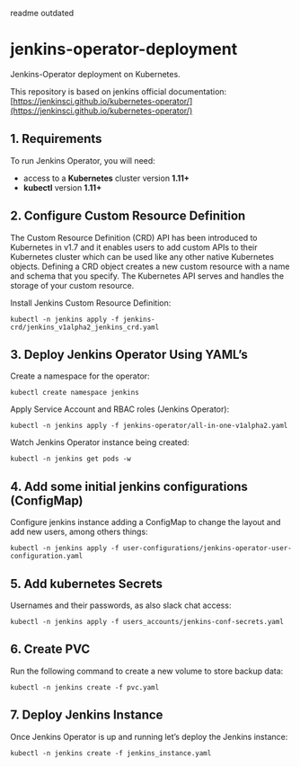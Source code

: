 readme outdated
# jenkins-operator-deployment
Jenkins-Operator deployment on Kubernetes.

This repository is based on jenkins official documentation: [https://jenkinsci.github.io/kubernetes-operator/](https://jenkinsci.github.io/kubernetes-operator/)


## 1. Requirements

To run Jenkins Operator, you will need:

- access to a **Kubernetes** cluster version **1.11+**
- **kubectl** version **1.11+**


## 2. Configure Custom Resource Definition

The Custom Resource Definition (CRD) API has been introduced to Kubernetes in v1.7 and it enables users to add custom APIs to their Kubernetes cluster which can be used like any other native Kubernetes objects. Defining a CRD object creates a new custom resource with a name and schema that you specify. The Kubernetes API serves and handles the storage of your custom resource.

Install Jenkins Custom Resource Definition:

    kubectl -n jenkins apply -f jenkins-crd/jenkins_v1alpha2_jenkins_crd.yaml


## 3. Deploy Jenkins Operator Using YAML’s

Create a namespace for the operator:

    kubectl create namespace jenkins

Apply Service Account and RBAC roles (Jenkins Operator):

    kubectl -n jenkins apply -f jenkins-operator/all-in-one-v1alpha2.yaml

Watch Jenkins Operator instance being created:

    kubectl -n jenkins get pods -w



## 4. Add some initial jenkins configurations (ConfigMap)
    
Configure jenkins instance adding a ConfigMap to change the layout and add new users, among others things:

    kubectl -n jenkins apply -f user-configurations/jenkins-operator-user-configuration.yaml


## 5. Add kubernetes Secrets

Usernames and their passwords, as also slack chat access:

    kubectl -n jenkins apply -f users_accounts/jenkins-conf-secrets.yaml


## 6. Create PVC

Run the following command to create a new volume to store backup data:

    kubectl -n jenkins create -f pvc.yaml

## 7. Deploy Jenkins Instance

Once Jenkins Operator is up and running let’s deploy the Jenkins instance:

    kubectl -n jenkins create -f jenkins_instance.yaml



